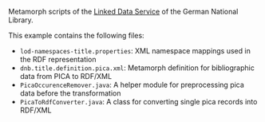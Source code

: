 
Metamorph scripts of the <a href="http://www.dnb.de/DE/Service/DigitaleDienste/LinkedData/linkeddata.html">Linked Data Service</a> of the German National Library.

This example contains the following files:

* ```lod-namespaces-title.properties```: XML namespace mappings used in the RDF representation
* ```dnb.title.definition.pica.xml```: Metamorph definition for bibliographic data from PICA to RDF/XML
* ```PicaOccurenceRemover.java```: A helper module for preprocessing pica data before the transformation
* ```PicaToRdfConverter.java```: A class for converting single pica records into RDF/XML
